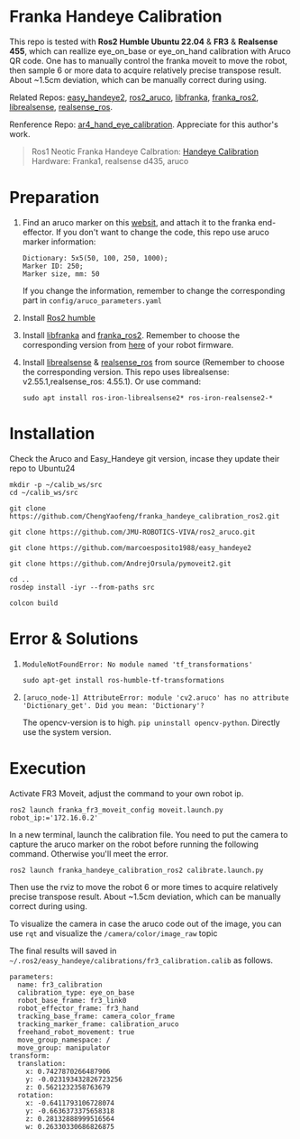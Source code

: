 # Franka Handeye Calibration

This repo is tested with **Ros2 Humble Ubuntu 22.04** & **FR3** & **Realsense 455**, which can reallize eye_on_base or eye_on_hand calibration with Aruco QR code. One has to manually control the franka moveit to move the robot,  then sample 6 or more data to acquire relatively precise transpose result. About ~1.5cm deviation, which can be manually correct during using.

Related Repos: [easy_handeye2](https://github.com/marcoesposito1988/easy_handeye2), [ros2_aruco](https://github.com/JMU-ROBOTICS-VIVA/ros2_aruco), [libfranka](https://github.com/frankaemika/libfranka), [franka_ros2](https://github.com/frankaemika/franka_ros2), [librealsense](https://github.com/IntelRealSense/librealsense), [realsense_ros](https://github.com/IntelRealSense/realsense-ros).

Renference Repo: [ar4_hand_eye_calibration](https://github.com/ycheng517/ar4_hand_eye_calibration). Appreciate for this author's work.

>Ros1 Neotic Franka Handeye Calbration: [Handeye Calibration](https://mixed-raccoon-b7c.notion.site/Handeye-Calibration-17eff737deb5800181d3f0844ec56095?pvs=4)
Hardware: Franka1, realsense d435, aruco

# Preparation
1. Find an aruco marker on this [websit](https://chev.me/arucogen/), and attach it to the franka end-effector. If you don't want to change the code, this repo use aruco marker information:
    ```
    Dictionary: 5x5(50, 100, 250, 1000);
    Marker ID: 250;
    Marker size, mm: 50
    ```
    If you change the information, remember to change the corresponding part in `config/aruco_parameters.yaml`

2. Install [Ros2 humble](https://docs.ros.org/en/humble/Installation.html)
3. Install [libfranka](https://github.com/frankaemika/libfranka) and [franka_ros2](https://github.com/frankaemika/franka_ros2). Remember to choose the corresponding version from [here](https://frankaemika.github.io/docs/compatibility.html) of your robot firmware.
4. Install [librealsense](https://github.com/IntelRealSense/librealsense) & [realsense_ros](https://github.com/IntelRealSense/realsense-ros) from source (Remember to choose the corresponding version. This repo uses librealsense: v2.55.1,realsense_ros: 4.55.1). Or use command:
    ```
    sudo apt install ros-iron-librealsense2* ros-iron-realsense2-*
    ```

# Installation
Check the Aruco and Easy_Handeye git version, incase they update their repo to Ubuntu24
```
mkdir -p ~/calib_ws/src
cd ~/calib_ws/src

git clone https://github.com/ChengYaofeng/franka_handeye_calibration_ros2.git

git clone https://github.com/JMU-ROBOTICS-VIVA/ros2_aruco.git

git clone https://github.com/marcoesposito1988/easy_handeye2

git clone https://github.com/AndrejOrsula/pymoveit2.git

cd ..
rosdep install -iyr --from-paths src

colcon build
```

# Error & Solutions
1. `ModuleNotFoundError: No module named 'tf_transformations'`
    ```
    sudo apt-get install ros-humble-tf-transformations
    ```
2. `[aruco_node-1] AttributeError: module 'cv2.aruco' has no attribute 'Dictionary_get'. Did you mean: 'Dictionary'?`

    The opencv-version is to high. `pip uninstall opencv-python`. Directly use the system version.

# Execution
Activate FR3 Moveit, adjust the command to your own robot ip.
```
ros2 launch franka_fr3_moveit_config moveit.launch.py robot_ip:='172.16.0.2'
```
In a new terminal, launch the calibration file. You need to put the camera to capture the aruco marker on the robot before running the following command. Otherwise you'll meet the error.
```
ros2 launch franka_handeye_calibration_ros2 calibrate.launch.py 
```
Then use the rviz to move the robot 6 or more times to acquire relatively precise transpose result. About ~1.5cm deviation, which can be manually correct during using.

To visualize the camera in case the aruco code out of the image, you can use `rqt` and visualize the `/camera/color/image_raw` topic

The final results will saved in `~/.ros2/easy_handeye/calibrations/fr3_calibration.calib` as follows.
```
parameters:
  name: fr3_calibration
  calibration_type: eye_on_base
  robot_base_frame: fr3_link0
  robot_effector_frame: fr3_hand
  tracking_base_frame: camera_color_frame
  tracking_marker_frame: calibration_aruco
  freehand_robot_movement: true
  move_group_namespace: /
  move_group: manipulator
transform:
  translation:
    x: 0.7427870266487906
    y: -0.023193432826723256
    z: 0.5621232358763679
  rotation:
    x: -0.6411793106728074
    y: -0.6636373375658318
    z: 0.28132888999516564
    w: 0.26330330686826875
```

